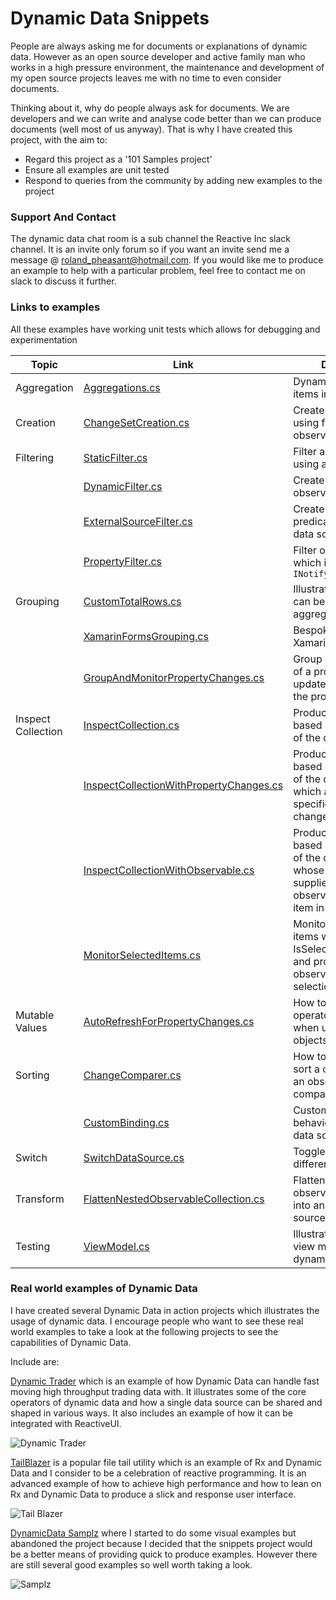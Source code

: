 # Dynamic Data Snippets

People are always asking me for documents or explanations of dynamic data. However as an open source developer and active family man who works in a high pressure environment, the maintenance and development of my open source projects leaves me with no time to even consider documents.  

Thinking about it, why do people always ask for documents. We are developers and we can write and analyse code better than we can produce documents (well most of us anyway).  That is why I have created this project, with the aim to:

 - Regard this project as a '101 Samples project'
 - Ensure all examples are unit tested
 - Respond to queries from the community by adding new examples to the project
 
### Support And Contact

The dynamic data chat room is a sub channel the Reactive Inc slack channel. It is an invite only forum so if you want an invite send me a message @ roland_pheasant@hotmail.com. If you would like me to produce an example to help with a particular problem, feel free to contact me on slack to discuss it further.

### Links to examples
All these examples have working unit tests which allows for debugging and experimentation

| Topic| Link| Description|
| ------------- |-------------| -----|
| Aggregation      |[Aggregations.cs](https://github.com/RolandPheasant/DynamicData.Snippets/blob/master/DynamicData.Snippets/Aggregation/Aggregations.cs) | Dynamically aggregrate items in a data source |
| Creation      |[ChangeSetCreation.cs](https://github.com/RolandPheasant/DynamicData.Snippets/blob/master/DynamicData.Snippets/Creation/ChangeSetCreation.cs) | Create list and cache using first class observables |
| Filtering      |[StaticFilter.cs](https://github.com/RolandPheasant/DynamicData.Snippets/blob/master/DynamicData.Snippets/Filter/StaticFilter.cs) | Filter a data source using a static predicate |
| |[DynamicFilter.cs](https://github.com/RolandPheasant/DynamicData.Snippets/blob/master/DynamicData.Snippets/Filter/DynamicFilter.cs) | Create and apply an observable predicate |
| |[ExternalSourceFilter.cs](https://github.com/RolandPheasant/DynamicData.Snippets/blob/master/DynamicData.Snippets/Filter/ExternalSourceFilter.cs) | Create an observable predicate from another data source |
| |[PropertyFilter.cs](https://github.com/RolandPheasant/DynamicData.Snippets/blob/master/DynamicData.Snippets/Filter/PropertyFilter.cs) | Filter on a property which implements ```INotifyPropertyChanged```  |
| Grouping|[CustomTotalRows.cs](https://github.com/RolandPheasant/DynamicData.Snippets/blob/master/DynamicData.Snippets/Group/CustomTotalRows.cs) | Illustrate how grouping can be used for custom aggregation  |
| |[XamarinFormsGrouping.cs](https://github.com/RolandPheasant/DynamicData.Snippets/blob/master/DynamicData.Snippets/Group/XamarinFormsGrouping.cs) | Bespoke grouping with Xamarin Forms  |
| |[GroupAndMonitorPropertyChanges.cs](https://github.com/RolandPheasant/DynamicData.Snippets/blob/master/DynamicData.Snippets/Group/GroupAndMonitorPropertyChanges.cs) | Group on the first letter of a property and update grouping when the property changes |
| Inspect Collection|[InspectCollection.cs](https://github.com/RolandPheasant/DynamicData.Snippets/blob/master/DynamicData.Snippets/InspectItems/InspectCollection.cs) | Produce an observable based on the contents of the datasource  |
| |[InspectCollectionWithPropertyChanges.cs](https://github.com/RolandPheasant/DynamicData.Snippets/blob/master/DynamicData.Snippets/InspectItems/InspectCollectionWithPropertyChanges.cs) | Produce an observable based on the contents of the data source, which also fires when a specified property changes |
| |[InspectCollectionWithObservable.cs](https://github.com/RolandPheasant/DynamicData.Snippets/blob/master/DynamicData.Snippets/InspectItems/InspectCollectionWithObservable.cs) | Produce an observable based on the contents of the data source, whose values are supplied by an observable on each item in the collection|
| |[MonitorSelectedItems.cs](https://github.com/RolandPheasant/DynamicData.Snippets/blob/master/DynamicData.Snippets/InspectItems/MonitorSelectedItems.cs) | Monitor a collection of items which have an IsSelected property and produce observables based on selection|
| Mutable Values|[AutoRefreshForPropertyChanges.cs](https://github.com/RolandPheasant/DynamicData.Snippets/blob/master/DynamicData.Snippets/MutableValues/AutoRefreshForPropertyChanges.cs) | How to force cache operators to recalulate when using mutable objects|
| Sorting|[ChangeComparer.cs](https://github.com/RolandPheasant/DynamicData.Snippets/blob/master/DynamicData.Snippets/Sorting/ChangeComparer.cs) | How to dynamically sort a collection using an observable comparer|
| |[CustomBinding.cs](https://github.com/RolandPheasant/DynamicData.Snippets/blob/master/DynamicData.Snippets/Sorting/CustomBinding.cs) | Customise binding behaviour for a sorted data source|
| Switch |[SwitchDataSource.cs](https://github.com/RolandPheasant/DynamicData.Snippets/blob/master/DynamicData.Snippets/Switch/SwitchDataSource.cs) | Toggle between different data sources|
| Transform |[FlattenNestedObservableCollection.cs](https://github.com/RolandPheasant/DynamicData.Snippets/blob/master/DynamicData.Snippets/Transform/FlattenNestedObservableCollection.cs) | Flatten nested observable collections into an observable data source |
| Testing|[ViewModel.cs](https://github.com/RolandPheasant/DynamicData.Snippets/blob/master/DynamicData.Snippets/ViewModelTesting/ViewModel.cs) | Illustrates how to test a view model when using dynamic data|

### Real world examples of Dynamic Data

I have created several Dynamic Data in action projects which illustrates the usage of dynamic data. I encourage people who want to see these real world examples to take a look at the following projects to see the capabilities of Dynamic Data.

Include are:

[Dynamic Trader](https://github.com/RolandPheasant/Dynamic.Trader) which is an example of how Dynamic Data can handle fast moving high throughput trading data with. It illustrates some of the core operators of dynamic data and how a single data source can be shared and shaped in various ways. It also includes an example of how it can be integrated with ReactiveUI.

![Dynamic Trader](https://github.com/RolandPheasant/TradingDemo/blob/master/Images/LiveTrades.gif)

[TailBlazer](https://github.com/RolandPheasant/TailBlazer) is a popular file tail utility which is an example of Rx and Dynamic Data and I consider to be a celebration of reactive programming. It is an advanced example of how to achieve high performance and how to lean on Rx and Dynamic Data to produce a slick and response user interface.

![Tail Blazer](https://github.com/RolandPheasant/TailBlazer/blob/master/Images/Release%20v0.9/Search%20and%20highlight.gif)

[DynamicData Samplz](https://github.com/RolandPheasant/DynamicData.Samplz) where I started to do some visual examples but abandoned the project because I decided that the snippets project would be a better means of providing quick to produce examples. However there are still several good examples so well worth taking a look.

![Samplz](https://github.com/RolandPheasant/DynamicData.Samplz/blob/master/Images/Screenshot.gif)


